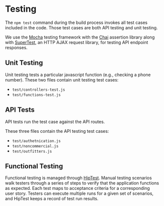 # Testing 

The `npm test` command during the build process invokes all test cases included in the code. Those test cases are both API testing and unit testing.

We use the [Mocha](https://www.npmjs.com/package/mocha) testing framework with the [Chai](https://www.npmjs.com/package/chai) assertion library along with [SuperTest](https://www.npmjs.com/package/supertest), an HTTP AJAX request library, for testing API endpoint responses.

## Unit Testing

Unit testing tests a particular javascript function (e.g., checking a phone number).
These two files contain unit testing test cases:
- `test/controllers-test.js`
- `test/functions-test.js`

## API Tests

API tests run the test case against the API routes.

These three files contain the API testing test cases:
- `test/authetnication.js`
- `test/noncommercial.js`
- `test/outfitters.js`

## Functional Testing

Functional testing is managed through [HipTest](https://hiptest.net/). Manual testing scenarios walk testers through a series of steps to verify that the application functions as expected. Each test maps to acceptance criteria for a corresponding user story. Testers can execute multiple runs for a given set of scenarios, and HipTest keeps a record of test run results.  
